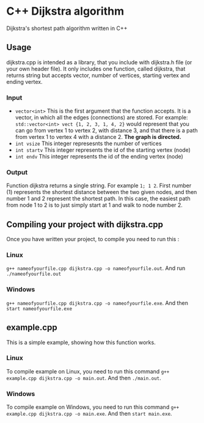 # C++ Dijkstra algorithm
Dijkstra's shortest path algorithm written in C++

## Usage

dijkstra.cpp is intended as a library, that you include with dijkstra.h file (or your own header file). It only includes one function, called dijkstra, that returns string but accepts vector<int>, number of vertices, starting vertex and ending vertex.

### Input

* `vector<int>` This is the first argument that the function accepts. It is a vector, in which all the edges (connections) are stored. For example: `std::vector<int> vect {1, 2, 3, 1, 4, 2}` would represent that you can go from vertex 1 to vertex 2, with distance 3, and that there is a path from vertex 1 to vertex 4 with a distance 2. **The graph is directed.**
* `int vsize` This integer represesnts the number of vertices
* `int startv` This integer represents the id of the starting vertex (node)
* `int endv` This integer represents the id of the ending vertex (node)

### Output

Function dijkstra returns a single string. For example `1; 1 2`. First number (1) represents the shortest distance between the two given nodes, and then number 1 and 2 represent the shortest path. In this case, the easiest path from node 1 to 2 is to just simply start at 1 and walk to node number 2.


## Compiling your project with dijkstra.cpp

Once you have written your project, to compile you need to run this :

### Linux
`g++ nameofyourfile.cpp dijkstra.cpp -o nameofyourfile.out`. And run `./nameofyourfile.out`

### Windows
`g++ nameofyourfile.cpp dijkstra.cpp -o nameofyourfile.exe`. And then `start nameofyourfile.exe`

## example.cpp

This is a simple example, showing how this function works.

### Linux

To compile example on Linux, you need to run this command `g++ example.cpp dijkstra.cpp -o main.out`. And then `./main.out`.


### Windows

To compile example on Windows, you need to run this command `g++ example.cpp dijkstra.cpp -o main.exe`. And then `start main.exe`.
